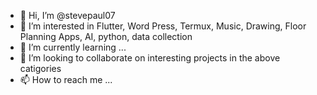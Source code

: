 - 👋 Hi, I’m @stevepaul07
- 👀 I’m interested in Flutter, Word Press, Termux, Music, Drawing, Floor Planning Apps, AI, python, data collection
- 🌱 I’m currently learning ...
- 💞️ I’m looking to collaborate on interesting projects in the above catigories
- 📫 How to reach me ...

<!---
stevepaul07/stevepaul07 is a ✨ special ✨ repository because its `README.md` (this file) appears on your GitHub profile.
You can click the Preview link to take a look at your changes.
--->
